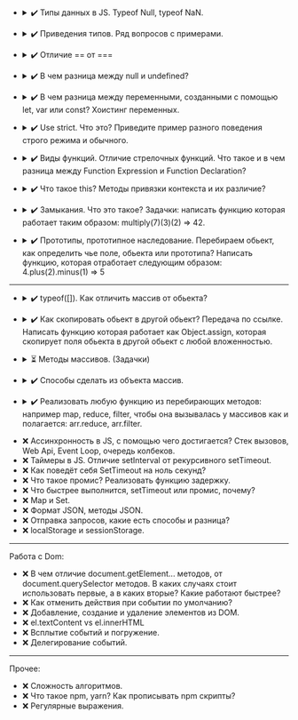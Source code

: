 - <details>
  <summary>
     ✔️ Типы данных в JS. Typeof Null, typeof NaN.
  </summary>

  - number (Numbers, NaN, Infinity, - Infinity)
  - bigInt (Number more than 2^53)
  - string (chars sequence)
  - boolean (true, false)
  - null (special type for empty values) 
  - undefined (special type for non-defined variables)
  - object (complex type with properties (key-value))
  - symbol (type for unique ids)

  `typeof NaN` - "number"  
  `typeof Null` - "object", but it's language mistake
</details>

- <details>
  <summary>
    ✔️ Приведения типов. Ряд вопросов с примерами.
  </summary>

  - String  
  `String(value)`
    - true/false -> "true"/"false"
    - null -> "null"
    - undefined -> "undefined"
    - object -> [object Object] (except special objects like Arrays, Dates, etc.)
    - number -> number as string
  - Number  
  `Number(value)`
    - true/false -> 1/0
    - null -> 0
    - undefined -> NaN
    - string -> trims whitespaces and gets number (also "" becomes 0) or NaN if non-number symbols
    - object -> NaN (except Dates or Array with one number)
  - Boolean  
  `Boolean(value)`
    - "", 0, false, NaN, null, undefined -> false
    - other -> true
</details>

* <details>
  <summary>
    ✔️ Отличие == от ===
  </summary>

  - == 
  uses non-strict comparison with type conversion
  - ===
  uses strict comparison, different types returns false

  NB:
  ```javascript
  (null == undefined); // true
  (null === undefined); // false
  ```
</details>

* <details>
  <summary>
    ✔️ В чем разница между null и undefined?
  </summary>

  `null` - empty value  
  `undefined` - declared and not assigned variable
</details>

* <details>
  <summary>
    ✔️ В чем разница между переменными, созданными с помощью let, var или const? Хоистинг переменных.
  </summary>

  *let* and *const* may be used inside curved brackets {} where they declared and initialized (ReferenceError otherwise).
  *let* variable can be reassigned, *const* variable cannot be reassigned.  
  *var* have weird and hardly controlled behaviour, better don't use it.  

  Hoisting moves variable declarations to the top of the code. That makes possible to use variables before declaration. But hoisting does not work for initializing. Also hoisting does not working for *let* and *const*.  

  As a good rule: **always declare all variables at the beginning of every scope.**

  strict mode blocks opportunity to use variable before declaration.

</details>

* <details>
  <summary>
  ✔️ Use strict. Что это? Приведите пример разного поведения строго режима и обычного.
  </summary>

  Strict mode makes the code more secure by throwing errors in some cases, which works in standard mode.  
  Activated by using directive only at the beginning of script or function  
  `"use strict";`

  example:
  ```javascript
  str = 'str1'; // creates var str
  ```
  ```javascript
  "use strict";
  str = 'str2'; // cause error
  ```

  List of differences:
    - Using a variable/object, without declaring it, is not allowed
    - Assignment to a non-writable global is not allowed
    - Deleting a variable/object/function is not allowed
    - Duplicating a parameter name(functions)/a property name(objects) is not allowed
    - Octal numeric literals and escape characters are not allowed
    - Writing to a read-only/get-only property of objects is not allowed:
    - Deleting an undeletable property is not allowed
    - The with statement is not allowed
    - Words that can **not** be used as variable:
      - eval
      - arguments
      - implements
      - interface
      - let
      - package
      - private
      - protected
      - public
      - static
      - yield 
</details>

* <details>
  <summary>
    ✔️ Виды функций. Отличие стрелочных функций. Что такое и в чем разница между Function Expression и Function Declaration?
  </summary>

  There are two types of functions based on their creation:
  - Function Declaration
  - Function Expression

  The table below shows the difference:
  | Feature | Function Declaration | Function Expression |
  | --- |:---:| :---:|
  | Function need name (can't be anonymous)  | ✔️ | ❌ |
  | Hoisting | ✔️ | ❌ |
  | Global scoped | ✔️ | ❌ |
  | IIFE (immediately invoked function expressions) | ❌ | ✔️ |
  
   Examples:
   ```javascript
  // Function Declaration
  function doSomething() {
    // code
  };
  // Function Expression
  const doSomething = function() {
    // code
  };
  ```

  Arrow function it's shorthand for Function Expression  
  ```javascript
  const doSomething = function() {/*code*/}; // Standard function expression
  const doSomething = () => {/*code*/}; // Arrow function expression
  ```

</details>

* <details>
  <summary>
    ✔️ Что такое this? Методы привязки контекста и их различие?
  </summary>

  `this` is a reference to the object itself, from which it is called.
  Behaviour depends on where it uses:

  | Place | Reference |
  | :---: |:---:|
  | method  | owner object |
  | global | global object |
  | function | global object (non-strict) /	undefined (strict) |
  | arrow function | keeps previous context |
  | event | element (which have attached event) |
  
  Also, there are methods `call()` and `apply()`.
  They can be used to replace the default `this` object with a given as parameter.
  `bind()` method allows copy function with replaced `this`, that works only once (can’t be replaced again after first `bind()`)

</details>

* <details>
  <summary>
    ✔️ Замыкания. Что это такое? Задачки: написать функцию которая работает таким образом: multiply(7)(3)(2) => 42.
  </summary>

  The `closure` is an instrument to define inner and outer function context. It gives opportunity for a function to get access to outer scope and keep in memory inner scope.

  NB: If there are variables with the same name in outer and inner function scope, function priors inner variable, when it calls (way from inner scope to global scope)

  function:
  ```
  function multiply(number) {
    let savedNumber = 1

    function multiplyBase(num) {
      savedNumber *= num
      return multiplyBase
    }

    multiplyBase.toString = () => savedNumber
  
    return multiplyBase(number);
  }
  ```

</details>

* <details>
  <summary>
    ✔️ Прототипы, прототипное наследование. Перебираем обьект, как определить чье поле, обьекта или прототипа? Написать функцию, которая отработает следующим образом: 4.plus(2).minus(1) => 5
  </summary>

  A `prototype` is an object that grants properties and methods for derivative object. Class inheritance implemented in JavaScript via `prototype inheritance`. Prototypes form a chain till they reach `null` as final link.

  Method `hasOwnProperty()` allow to determine is a given property own or belongs to prototype.  
  The usage `for .. in` cycle combined with `hasOwnProperty()` method might be handy, for example:
  ```javascript
  function determineObjectOwnProps(obj){
    const props = [];
    for (const prop in obj) {
      props.push({property: prop, own: obj.hasOwnProperty(prop)})
    }
    console.table(props);
  }
  ```
  For getting array of own keys might be used `Object.keys()` or `Object.getOwnPropertyNames()` methods.

  For implementing `4.plus(2).minus(1)` we should modify `Number` prototype with additional methods `plus` and `minus`, but the number must be wrapped in the brackets `()` for correct working.
  ```javascript
  Number.prototype.plus = function(num) {return this + num}
  Number.prototype.minus = function(num) {return this - num}
  console.log((4).plus(2).minus(1))
  console.log((120).minus(79).plus(6))
  ```

</details>

---
* <details>
  <summary>
    ✔️ typeof([]). Как отличить массив от обьекта?
  </summary>

  `typeof([])` returns `object`.
  In this case might be used `Array.isArray()` method
  ```javascript
  console.log(Array.isArray([]))
  console.log(Array.isArray({}))
  ```

</details>

* <details>
  <summary>
    ✔️ Как скопировать обьект в другой обьект? Передача по ссылке. Написать функцию которая работает как Object.assign, которая скопирует поля обьекта в другой обьект с любой вложенностью.
  </summary>

  The easiest way for object copying is method `Object.assign()`, but it does not work properly with nested objects (all nested objects keeps links)

  There are different ways for deep copying: using special libraries or using `JSON.parse(JSON.stringify())`.  
  Also, there is an option to write recursive function:
  ```javascript
  function deepCopy(obj) {
    if (typeof obj === 'object' || obj === null) {
      const objCopy = {};
      Object.keys(obj).forEach(prop => {
        objCopy[prop] = deepCopy(obj[prop])
      })
      return objCopy;
    } else if (Array.isArray(obj)) {
      return objCopy = obj.map(elem => {
        return deepCopy(elem);
      });
    } else {
      return obj;
    }
  }
  ```

</details>

* <details>
  <summary>
    ⏳ Методы массивов. (Задачки)
  </summary>

  list of exersises:
  http://sinyakov.com/frontend/problems.html

  <details>
    <summary>
      ✔️ sum-of-positive
    </summary>

    Description:  
    You get an array of numbers, return the sum of all of the positives ones.

    Example [1,-4,7,12] => 1 + 7 + 12 = 20

    Note: if there is nothing to sum, the sum is default to 0.

    Solution:  
    ```javascript
    function positiveSum(arr) {
      return arr.reduce((acc, elem) => {
        return elem > 0 ? acc + elem : acc
      }, 0)
    }
    ```

  </details>

  <details>
    <summary>
      ✔️ shortest-word
    </summary>

    Description:  
    Simple, given a string of words, return the length of the shortest word(s).

    String will never be empty and you do not need to account for different data types.



    Solution:  
    ```javascript
    function findShort(s) {
      return s.split(" ").reduce((minLength, word) => Math.min(minLength, word.length), Infinity);
    }
    ```

  </details>

   <details>
    <summary>
      ✔️ list-filtering
    </summary>

    Description:  
    In this kata you will create a function that takes a list of non-negative integers and strings and returns a new list with the strings filtered out.

    Example:  
    `filter_list([1,2,'a','b']) == [1,2]`  
    `filter_list([1,'a','b',0,15]) == [1,0,15]`  
    `filter_list([1,2,'aasf','1','123',123]) == [1,2,123]`
    
    Solution:  
    ```javascript
    function filter_list(l) {
      return l.filter(elem => typeof elem === 'number')
    }
    ```

  </details>

  <details>
    <summary>
      ✔️ square-every-digit
    </summary>

    Description:  
    Welcome. In this kata, you are asked to square every digit of a number and concatenate them.

    For example, if we run 9119 through the function, 811181 will come out, because 9<sup>2</sup> is 81 and 1<sup>2</sup> is 1.

    Note: The function accepts an integer and returns an integer

    Solution:  
    ```javascript
    function squareDigits(num) {
      return Number(String(num).split('').map(num => num * num).join(''));
    }
    ```

  </details>

  <details>
    <summary>
      ✔️ Build a square
    </summary>

    Description:  
    I will give you an integer. Give me back a shape that is as long and wide as the integer. The integer will be a whole number between 1 and 50.

    Example  
    `n = 3`, so I expect a 3x3 square back just like below as a string:

    +++  
    +++  
    +++

    Solution:  
    ```javascript
    function generateShape(integer) {
      return ('+'.repeat(integer) + '\n').repeat(integer - 1) + '+'.repeat(integer);
    }
    ```

  </details>

  <details>
    <summary>
      ✔️ Friend or Foe
    </summary>

    Description:  
    Make a program that filters a list of strings and returns a list with only your friends name in it.

    If a name has exactly 4 letters in it, you can be sure that it has to be a friend of yours! Otherwise, you can be sure he's not...

    Ex: Input = ["Ryan", "Kieran", "Jason", "Yous"], Output = ["Ryan", "Yous"]

    i.e.

    ```
    friend ["Ryan", "Kieran", "Mark"] `shouldBe` ["Ryan", "Mark"]
    ```
    Note: keep the original order of the names in the output.    

    Solution:  
    ```javascript
    function friend(friends) {
      return friends.filter(name => name.length === 4);
    }
    ```

  </details>

  <details>
    <summary>
      ✔️ Vowel Count
    </summary>

    Description:  
    Return the number (count) of vowels in the given string.

    We will consider `a, e, i, o, u` as vowels for this Kata (but not `y`).

    The input string will only consist of lower case letters and/or spaces.

    Solution:  
    ```javascript
    function getCount(str) {
      var vowelsCount = 0;

      str.split('').forEach(symbol => vowelsCount = vowelsCount + ['a', 'e', 'i', 'o', 'u'].includes(symbol));

      return vowelsCount;
    }
    ```

  </details>

  <details>
    <summary>
      ✔️ playing-with-digits
    </summary>

    Description:  
    Some numbers have funny properties. For example:

    `89 --> 8¹ + 9² = 89 * 1`

    `695 --> 6² + 9³ + 5⁴= 1390 = 695 * 2`

    `46288 --> 4³ + 6⁴+ 2⁵ + 8⁶ + 8⁷ = 2360688 = 46288 * 51`

    Given a positive integer n written as abcd... (a, b, c, d... being digits) and a positive integer p

    - we want to find a positive integer k, if it exists, such as the sum of the digits of n taken to the successive powers of p is equal to k * n.
    In other words:

    `Is there an integer k such as : (a ^ p + b ^ (p+1) + c ^(p+2) + d ^ (p+3) + ...) = n * k`

    If it is the case we will return k, if not return -1.

    Note: n and p will always be given as strictly positive integers.
    ```
    digPow(89, 1) should return 1 since 8¹ + 9² = 89 = 89 * 1
    digPow(92, 1) should return -1 since there is no k such as 9¹ + 2² equals 92 * k
    digPow(695, 2) should return 2 since 6² + 9³ + 5⁴= 1390 = 695 * 2
    digPow(46288, 3) should return 51 since 4³ + 6⁴+ 2⁵ + 8⁶ + 8⁷ = 2360688 = 46288 * 51
    ```

    Solution:  
    ```javascript
    function digPow(n, p) {
      const sumOfPows = Array.from(String(n), Number).reduce((sum, digit, index) => sum + digit ** (index + p), 0);
      return sumOfPows % n === 0 ? sumOfPows / n : -1
    }
    ```

  </details>

  <details>
    <summary>
      ✔️ array-dot-diff
    </summary>

    Description:  
    Your goal in this kata is to implement a difference function, which subtracts one list from another and returns the result.

    It should remove all values from list a, which are present in list b.  
    `arrayDiff([1,2],[1]) == [2]`  
    If a value is present in b, all of its occurrences must be removed from the other:  
    `arrayDiff([1,2,2,2,3],[2]) == [1,3]`  

    Solution:  
    ```javascript
    function arrayDiff(a, b) {
      return a.filter(elem => !b.includes(elem))
    }    
    ```

  </details>

  <details>
    <summary>
      ✔️ find-the-capitals-1
    </summary>

    Description:  
    Write a function that takes a single string (word) as argument. The function must return an ordered list containing the indexes of all capital letters in the string.

    Example:  
    `Test.assertSimilar( capitals('CodEWaRs'), [0,3,4,6] );`

    Solution:  
    ```javascript
    var capitals = function (word) {
      return word.split('').map((symbol, index) => symbol.match(/[A-Z]/g) ? index : -1).filter(index => index >= 0);
    };
    ```

  </details>

  <details>
    <summary>
      ✔️ insert-dashes
    </summary>

    Description:  
    Write a function insertDash(num)/InsertDash(int num) that will insert dashes ('-') between each two odd numbers in num. For example: if num is 454793 the output should be 4547-9-3. Don't count zero as an odd number.

    Note that the number will always be non-negative (>= 0).

    Solution:  
    ```javascript
    function insertDash(num) {
      const regex = /([1|3|5|7|9])([1|3|5|7|9])/g
      return String(num).replace(regex, "$1-$2").replace(regex, "$1-$2")
    }

    ```

  </details>

  <details>
    <summary>
      ✔️ Count the smiley faces
    </summary>

    Description:  
    Given an array (arr) as an argument complete the function countSmileys that should return the total number of smiling faces.

    Rules for a smiling face:

    Each smiley face must contain a valid pair of eyes. Eyes can be marked as : or ;
    A smiley face can have a nose but it does not have to. Valid characters for a nose are - or ~
    Every smiling face must have a smiling mouth that should be marked with either ) or D
    No additional characters are allowed except for those mentioned.

    Valid smiley face examples: `:) :D ;-D :~)`
    Invalid smiley faces: `;( :> :} :]`

    Example  
    ``` 
    countSmileys([':)', ';(', ';}', ':-D']);       // should return 2;
    countSmileys([';D', ':-(', ':-)', ';~)']);     // should return 3;
    countSmileys([';]', ':[', ';*', ':$', ';-D']); // should return 1;
    ```
    Note  
    In case of an empty array return 0. You will not be tested with invalid input (input will always be an array). Order of the face (eyes, nose, mouth) elements will always be the same.

    Solution:  
    ```javascript
    function countSmileys(arr) {
      return arr.filter(face => face.match(/(\:|\;)(\-|\~)?(\)|D)/)).length
    }
    ```

  </details>

  <details>
    <summary>
      ✔️ homogenous-arrays
    </summary>

    Description:  
    Challenge:

    Given a two-dimensional array, return a new array which carries over only those arrays from the original, which were not empty and whose items are all of the same type (i.e. homogenous). For simplicity, the arrays inside the array will only contain characters and integers.

    Example:

    Given [[1, 5, 4], ['a', 3, 5], ['b'], [], ['1', 2, 3]], your function should return [[1, 5, 4], ['b']].

    Addendum:

    Please keep in mind that for this kata, we assume that empty arrays are not homogenous.

    The resultant arrays should be in the order they were originally in and should not have its values changed.

    No implicit type casting is allowed. A subarray [1, '2'] would be considered illegal and should be filtered out.

    
    Solution:  
    ```javascript
    function filterHomogenous(arrays) {
      return arrays.filter(arr => arr.length > 0 && arr.map(elem => typeof elem).every((val, i , arr) => val === arr[0] ));
    }
    ```

  </details>

  <details>
    <summary>
      ✔️ lottery-ticket
    </summary>

    Description:  
    Time to win the lottery!

    Given a lottery ticket (ticket), represented by an array of 2-value arrays, you must find out if you've won the jackpot. Example ticket:

    ```
    [ [ 'ABC', 65 ], [ 'HGR', 74 ], [ 'BYHT', 74 ] ]
    ```
    To do this, you must first count the 'mini-wins' on your ticket. Each sub array has both a string and a number within it. If the character code of any of the characters in the string matches the number, you get a mini win. Note you can only have one mini win per sub array.

    Once you have counted all of your mini wins, compare that number to the other input provided (win). If your total is more than or equal to (win), return 'Winner!'. Else return 'Loser!'.

    All inputs will be in the correct format. Strings on tickets are not always the same length.

    Solution:  
    ```javascript
    function bingo(tickets, win) {
      return tickets.map(ticket => ticket[0].split('').some(char => char.charCodeAt(0) === ticket[1]) ? true : false).filter(res => res === true).length >= win ? 'Winner!' : 'Loser!'
    }
    ```

  </details>

  <details>
    <summary>
      ✔️ row-weights
    </summary>

    Description:  
    Scenario  
    Several people are standing in a row divided into two teams. The first person goes into team 1, the second goes into team 2, the third goes into team 1, and so on.

    Task  
    Given an array of positive integers (the weights of the people), return a new array/tuple of two integers, where the first one is the total weight of team 1, and the second one is the total weight of team 2.

    Notes  
    Array size is at least 1.
    All numbers will be positive.
    Input >> Output Examples
    ```
    rowWeights([13, 27, 49])  ==>  return (62, 27)
    ```
    Explanation:  
    The first element 62 is the total weight of team 1, and the second element 27 is the total weight of team 2.
    ```
    rowWeights([50, 60, 70, 80])  ==>  return (120, 140)
    ```
    Explanation:  
    The first element 120 is the total weight of team 1, and the second element 140 is the total weight of team 2.

    ```
    rowWeights([80])  ==>  return (80, 0)
    ```
    Explanation:  
    The first element 80 is the total weight of team 1, and the second element 0 is the total weight of team 2.

    Solution:  
    ```javascript
    function rowWeights(array) {
      return array.reduce((result, value, index) => result.map((team, i) => index % 2 === i ? team + value : team), [0, 0])
    }
    ```

  </details>

  <details>
    <summary>
      ✔️ 
    </summary>

    Description:  
    

    Solution:  
    ```javascript
    
    ```

  </details>

</details>

* <details>
  <summary>
    ✔️ Способы сделать из объекта массив.
  </summary>

  The easiest way to make `array` from `object` is `Object.entries()` method
  
  ```javascript
  const someObject = {a:1, b:2, c:'sometext'};
  const arrayFromObject = Object.entries(someObject);
  console.log(arrayFromObject);
  ```
  Also there are options to make it via `Object.keys()` or `Object.values()`


</details>

* <details>
  <summary>
    ✔️ Реализовать любую функцию из перебирающих методов: например map, reduce, filter, чтобы она вызывалась у массивов как и полагается: arr.reduce, arr.filter.
  </summary>

  ```javascript
  const arr = [0,1,2,3,4,5,6,7,8,9]

  arrQuadrupled = arr.map(elem => elem*4);
  arrSummarized = arr.reduce((sum, elem) => elem += sum, 0);
  arrEvenOnly = arr.filter(elem => elem % 2 === 0);

  console.log(`Initial array: ${arr.toString()}`)
  console.log(`Qudrupled array: ${arrQuadrupled.toString()}`)
  console.log(`Sum of array: ${arrSummarized.toString()}`)
  console.log(`Filtered array(even only): ${arrEvenOnly.toString()}`)
  ```

</details>

 
* ❌ Ассинхронность в JS, с помощью чего достигается? Стек вызовов, Web Api, Event Loop, очередь колбеков.
* ❌ Таймеры в JS. Отличие setInterval от рекурсивного setTimeout.
* ❌ Как поведёт себя SetTimeout на ноль секунд?
* ❌ Что такое промис? Реализовать функцию задержку.
* ❌ Что быстрее выполнится, setTimeout или промис, почему?
* ❌ Map и Set.
* ❌ Формат JSON, методы JSON.
* ❌ Отправка запросов, какие есть способы и разница?
* ❌ localStorage и sessionStorage.

---

Работа с Dom:

* ❌ В чем отличие document.getElement... методов, от document.querySelector методов. В каких случаях стоит использовать первые, а в каких вторые? Какие работают быстрее?
* ❌ Как отменить действия при событии по умолчанию?
* ❌ Добавление, создание и удаление элементов из DOM.
* ❌ el.textContent vs el.innerHTML
* ❌ Всплытие событий и погружение.
* ❌ Делегирование событий.

---

Прочее:

* ❌ Сложность алгоритмов.
* ❌ Что такое npm, yarn? Как прописывать npm скрипты?
* ❌ Регулярные выражения.